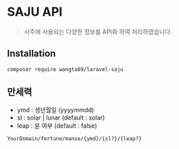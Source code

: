 # SAJU API
> 사주에 사용되는 다양한 정보를 API화 하여 처리하였습니다.

## Installation
```
composer require wangta69/laravel-saju

```


## 만세력  
- ymd : 생년월일 (yyyymmdd)
- sl : solar | lunar (default : solar)
- leap : 윤 여부 (default : false)
```
YourDomain/fortune/manse/{ymd}/{sl?}/{leap?}
```